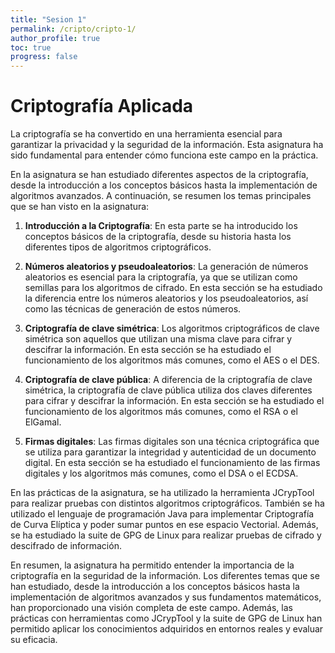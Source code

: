 ```yaml
---
title: "Sesion 1"
permalink: /cripto/cripto-1/
author_profile: true
toc: true
progress: false
---
```


# Criptografía Aplicada

La criptografía se ha convertido en una herramienta esencial para garantizar la privacidad y la seguridad de la información. Esta asignatura ha sido fundamental para entender cómo funciona este campo en la práctica.

En la asignatura se han estudiado diferentes aspectos de la criptografía, desde la introducción a los conceptos básicos hasta la implementación de algoritmos avanzados. A continuación, se resumen los temas principales que se han visto en la asignatura:

1. **Introducción a la Criptografía**: En esta parte se ha introducido los conceptos básicos de la criptografía, desde su historia hasta los diferentes tipos de algoritmos criptográficos.

2. **Números aleatorios y pseudoaleatorios**: La generación de números aleatorios es esencial para la criptografía, ya que se utilizan como semillas para los algoritmos de cifrado. En esta sección se ha estudiado la diferencia entre los números aleatorios y los pseudoaleatorios, así como las técnicas de generación de estos números.

3. **Criptografía de clave simétrica**: Los algoritmos criptográficos de clave simétrica son aquellos que utilizan una misma clave para cifrar y descifrar la información. En esta sección se ha estudiado el funcionamiento de los algoritmos más comunes, como el AES o el DES.

4. **Criptografía de clave pública**: A diferencia de la criptografía de clave simétrica, la criptografía de clave pública utiliza dos claves diferentes para cifrar y descifrar la información. En esta sección se ha estudiado el funcionamiento de los algoritmos más comunes, como el RSA o el ElGamal.

5. **Firmas digitales**: Las firmas digitales son una técnica criptográfica que se utiliza para garantizar la integridad y autenticidad de un documento digital. En esta sección se ha estudiado el funcionamiento de las firmas digitales y los algoritmos más comunes, como el DSA o el ECDSA.

En las prácticas de la asignatura, se ha utilizado la herramienta JCrypTool para realizar pruebas con distintos algoritmos criptográficos. También se ha utilizado el lenguaje de programación Java para implementar Criptografía de Curva Elíptica y poder sumar puntos en ese espacio Vectorial. Además, se ha estudiado la suite de GPG de Linux para realizar pruebas de cifrado y descifrado de información.

En resumen, la asignatura ha permitido entender la importancia de la criptografía en la seguridad de la información. Los diferentes temas que se han estudiado, desde la introducción a los conceptos básicos hasta la implementación de algoritmos avanzados y sus fundamentos matemáticos, han proporcionado una visión completa de este campo. Además, las prácticas con herramientas como JCrypTool y la suite de GPG de Linux han permitido aplicar los conocimientos adquiridos en entornos reales y evaluar su eficacia.